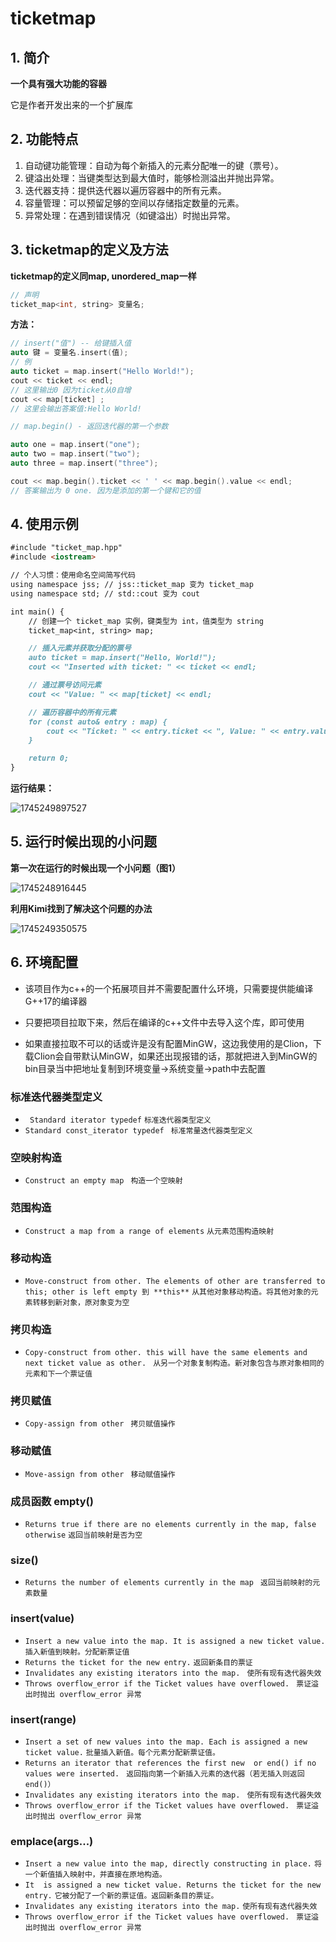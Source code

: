 # ticketmap

## 1. 简介

**一个具有强大功能的容器**

它是作者开发出来的一个扩展库

[^陈佳宇]: 拿到这个项目刚开始以为是邮票地图？再参阅了文档、调试环境去运行后，发现它其实是一个非常酷的容器，类似map, unordered_map，一个全新的map



## 2. 功能特点

1. 自动键功能管理：自动为每个新插入的元素分配唯一的键（票号）。
2. 键溢出处理：当键类型达到最大值时，能够检测溢出并抛出异常。
3. 迭代器支持：提供迭代器以遍历容器中的所有元素。
4. 容量管理：可以预留足够的空间以存储指定数量的元素。
5. 异常处理：在遇到错误情况（如键溢出）时抛出异常。



## 3. ticketmap的定义及方法

**ticketmap的定义同map, unordered_map一样**

~~~cpp
// 声明
ticket_map<int, string> 变量名;
~~~

**方法：**
~~~cpp
// insert("值") -- 给键插入值
auto 键 = 变量名.insert(值);
// 例
auto ticket = map.insert("Hello World!");
cout << ticket << endl;
// 这里输出0 因为ticket从0自增
cout << map[ticket] ;
// 这里会输出答案值:Hello World!
~~~

~~~cpp
// map.begin() - 返回迭代器的第一个参数

auto one = map.insert("one");
auto two = map.insert("two");
auto three = map.insert("three");

cout << map.begin().ticket << ' ' << map.begin().value << endl;
// 答案输出为 0 one. 因为是添加的第一个键和它的值
~~~



## 4. 使用示例



```markdown
#include "ticket_map.hpp"
#include <iostream>

// 个人习惯：使用命名空间简写代码
using namespace jss; // jss::ticket_map 变为 ticket_map
using namespace std; // std::cout 变为 cout

int main() {
    // 创建一个 ticket_map 实例，键类型为 int，值类型为 string
    ticket_map<int, string> map;

    // 插入元素并获取分配的票号
    auto ticket = map.insert("Hello, World!");
    cout << "Inserted with ticket: " << ticket << endl;

    // 通过票号访问元素
    cout << "Value: " << map[ticket] << endl;

    // 遍历容器中的所有元素
    for (const auto& entry : map) {
        cout << "Ticket: " << entry.ticket << ", Value: " << entry.value << endl;
    }

    return 0;
}
```

**运行结果：**

![1745249897527](/imges/run_problem1.png)



## 5. 运行时候出现的小问题

**第一次在运行的时候出现一个小问题（图1）**

![1745248916445](/imges/run_problem1.png)

**利用Kimi找到了解决这个问题的办法**

![1745249350575](/imges/run_solution.png)



## 6. 环境配置

- 该项目作为c++的一个拓展项目并不需要配置什么环境，只需要提供能编译G++17的编译器

- 只要把项目拉取下来，然后在编译的c++文件中去导入这个库，即可使用

- 如果直接拉取不可以的话或许是没有配置MinGW，这边我使用的是Clion，下载Clion会自带默认MinGW，如果还出现报错的话，那就把进入到MinGW的bin目录当中把地址复制到环境变量->系统变量->path中去配置 

  <!--陈佳宇-->


### 标准迭代器类型定义
- ` Standard iterator typedef`
  `标准迭代器类型定义`
- ` Standard const_iterator typedef `
` 标准常量迭代器类型定义`

### 空映射构造
-  ` Construct an empty map  `
`构造一个空映射`

### 范围构造
- ` Construct a map from a range of elements `
`从元素范围构造映射`

### 移动构造
-  `Move-construct from other. The elements of other are transferred to this; other is left empty 到 **this**` 
`从其他对象移动构造。将其他对象的元素转移到新对象，原对象变为空`

### 拷贝构造
-  `Copy-construct from other. this will have the same elements and next ticket value as other. `
`从另一个对象复制构造。新对象包含与原对象相同的元素和下一个票证值`

### 拷贝赋值
-  `Copy-assign from other `
`拷贝赋值操作`

### 移动赋值
-  `Move-assign from other `
`移动赋值操作`

### 成员函数 empty()
-  `Returns true if there are no elements currently in the map, false otherwise`
 `返回当前映射是否为空`

### size()
-  `Returns the number of elements currently in the map `
 `返回当前映射的元素数量`

### insert(value)
-   `Insert a new value into the map. It is assigned a new ticket value.`
`插入新值到映射。分配新票证值`
-  ` Returns the ticket for the new entry. `
`返回新条目的票证`
-  `Invalidates any existing iterators into the map. `
`使所有现有迭代器失效`
-  `Throws overflow_error if the Ticket values have overflowed. `
`票证溢出时抛出 overflow_error 异常`

### insert(range)
-  ` Insert a set of new values into the map. Each is assigned a new   ticket value. `
`批量插入新值。每个元素分配新票证值。`
- `Returns an iterator that references the first new  or end() if no values were inserted. `
`返回指向第一个新插入元素的迭代器（若无插入则返回 end()）`
-  `Invalidates any existing iterators into the map. `
`使所有现有迭代器失效`
-  `Throws overflow_error if the Ticket values have overflowed. `
`票证溢出时抛出 overflow_error 异常`

### emplace(args...)
-  `Insert a new value into the map, directly constructing in place.`
`将一个新值插入映射中，并直接在原地构造。`
-  `It  is assigned a new ticket value. Returns the ticket for the new  entry.`
 `它被分配了一个新的票证值。返回新条目的票证。`
-  ` Invalidates any existing iterators into the map. `
`使所有现有迭代器失效`
-  `Throws overflow_error if the Ticket values have overflowed. `
`票证溢出时抛出 overflow_error 异常`

  <!--by 龚祀玲-->